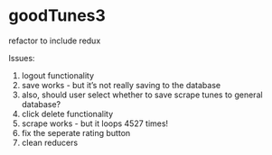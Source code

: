 # goodTunes3
refactor to include redux

Issues: 

1. logout functionality
2. save works - but it’s not really saving to the database
3. also, should user select whether to save scrape tunes to general database?  
4. click delete functionality
5. scrape works - but it loops 4527 times!
6. fix the seperate rating button
7. clean reducers